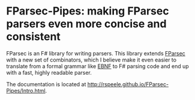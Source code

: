 # FParsec-Pipes: making FParsec parsers even more concise and consistent

FParsec is an F# library for writing parsers. This library extends [FParsec][1]
with a new set of combinators, which I believe make it even easier to translate
from a formal grammar like [EBNF][2] to F# parsing code and end up with a fast,
highly readable parser.

The documentation is located at http://rspeele.github.io/FParsec-Pipes/Intro.html.

[1]: http://www.quanttec.com/fparsec/
[2]: https://en.wikipedia.org/wiki/Extended_Backus%E2%80%93Naur_Form

